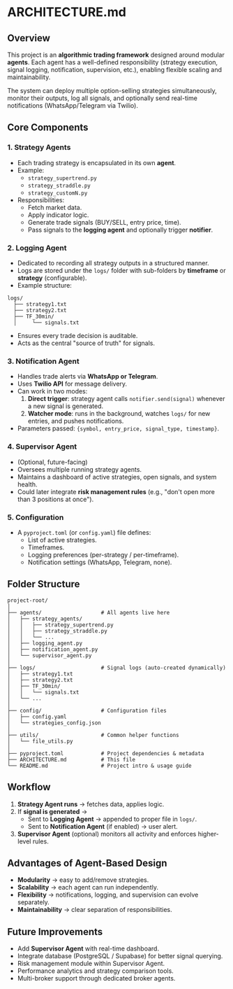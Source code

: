 # ARCHITECTURE.md

## Overview

This project is an **algorithmic trading framework** designed around modular **agents**. Each agent has a well-defined responsibility (strategy execution, signal logging, notification, supervision, etc.), enabling flexible scaling and maintainability.

The system can deploy multiple option-selling strategies simultaneously, monitor their outputs, log all signals, and optionally send real-time notifications (WhatsApp/Telegram via Twilio).

## Core Components

### 1. **Strategy Agents**

* Each trading strategy is encapsulated in its own **agent**.
* Example:
  * `strategy_supertrend.py`
  * `strategy_straddle.py`
  * `strategy_customN.py`
* Responsibilities:
  * Fetch market data.
  * Apply indicator logic.
  * Generate trade signals (BUY/SELL, entry price, time).
  * Pass signals to the **logging agent** and optionally trigger **notifier**.

### 2. **Logging Agent**

* Dedicated to recording all strategy outputs in a structured manner.
* Logs are stored under the `logs/` folder with sub-folders by **timeframe** or **strategy** (configurable).
* Example structure:

```
logs/
  ├── strategy1.txt
  ├── strategy2.txt
  ├── TF_30min/
  │     └── signals.txt
```

* Ensures every trade decision is auditable.
* Acts as the central "source of truth" for signals.

### 3. **Notification Agent**

* Handles trade alerts via **WhatsApp or Telegram**.
* Uses **Twilio API** for message delivery.
* Can work in two modes:
  1. **Direct trigger**: strategy agent calls `notifier.send(signal)` whenever a new signal is generated.
  2. **Watcher mode**: runs in the background, watches `logs/` for new entries, and pushes notifications.
* Parameters passed: `{symbol, entry_price, signal_type, timestamp}`.

### 4. **Supervisor Agent**

* (Optional, future-facing)
* Oversees multiple running strategy agents.
* Maintains a dashboard of active strategies, open signals, and system health.
* Could later integrate **risk management rules** (e.g., "don't open more than 3 positions at once").

### 5. **Configuration**

* A `pyproject.toml` (or `config.yaml`) file defines:
  * List of active strategies.
  * Timeframes.
  * Logging preferences (per-strategy / per-timeframe).
  * Notification settings (WhatsApp, Telegram, none).

## Folder Structure

```
project-root/
│
├── agents/                   # All agents live here
│   ├── strategy_agents/
│   │   ├── strategy_supertrend.py
│   │   ├── strategy_straddle.py
│   │   └── ...
│   ├── logging_agent.py
│   ├── notification_agent.py
│   └── supervisor_agent.py
│
├── logs/                     # Signal logs (auto-created dynamically)
│   ├── strategy1.txt
│   ├── strategy2.txt
│   ├── TF_30min/
│   │   └── signals.txt
│   └── ...
│
├── config/                   # Configuration files
│   ├── config.yaml
│   └── strategies_config.json
│
├── utils/                    # Common helper functions
│   └── file_utils.py
│
├── pyproject.toml            # Project dependencies & metadata
├── ARCHITECTURE.md           # This file
└── README.md                 # Project intro & usage guide
```

## Workflow

1. **Strategy Agent runs** → fetches data, applies logic.
2. If **signal is generated** →
   * Sent to **Logging Agent** → appended to proper file in `logs/`.
   * Sent to **Notification Agent** (if enabled) → user alert.
3. **Supervisor Agent** (optional) monitors all activity and enforces higher-level rules.

## Advantages of Agent-Based Design

* **Modularity** → easy to add/remove strategies.
* **Scalability** → each agent can run independently.
* **Flexibility** → notifications, logging, and supervision can evolve separately.
* **Maintainability** → clear separation of responsibilities.

## Future Improvements

* Add **Supervisor Agent** with real-time dashboard.
* Integrate database (PostgreSQL / Supabase) for better signal querying.
* Risk management module within Supervisor Agent.
* Performance analytics and strategy comparison tools.
* Multi-broker support through dedicated broker agents.